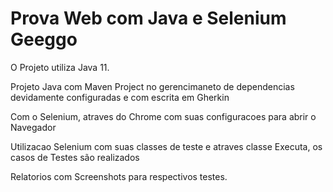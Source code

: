 # Prova Web com Java e Selenium Geeggo

O Projeto utiliza Java 11.

Projeto Java com Maven Project no gerencimaneto de dependencias devidamente configuradas e com escrita em Gherkin

Com o Selenium, atraves do Chrome com suas configuracoes para abrir o Navegador 

Utilizacao Selenium com suas classes de teste e atraves classe Executa, os casos de Testes são realizados

Relatorios com Screenshots para respectivos testes.
